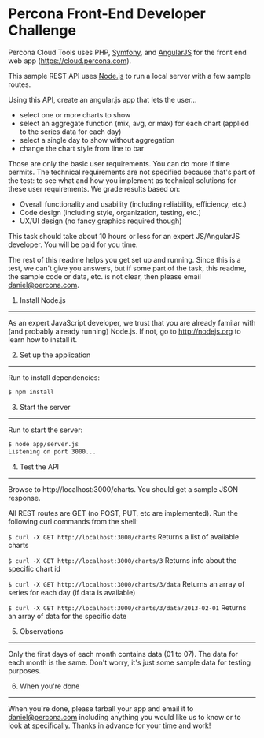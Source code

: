 Percona Front-End Developer Challenge
=====================================

Percona Cloud Tools uses PHP, [Symfony](http://symfony.com/), and [AngularJS](http://angularjs.org/)
for the front end web app (https://cloud.percona.com).

This sample REST API uses [Node.js](http://nodejs.org/) to run a local server with a few sample routes.

Using this API, create an angular.js app that lets the user...
* select one or more charts to show
* select an aggregate function (mix, avg, or max) for each chart (applied to the series data for each day)
* select a single day to show without aggregation
* change the chart style from line to bar

Those are only the basic user requirements.  You can do more if time permits.  The technical requirements
are not specified because that's part of the test: to see what and how you implement as technical solutions
for these user requirements.  We grade results based on:

* Overall functionality and usability (including reliability, efficiency, etc.)
* Code design (including style, organization, testing, etc.)
* UX/UI design (no fancy graphics required though)

This task should take about 10 hours or less for an expert JS/AngularJS developer.  You will be paid for you time.

The rest of this readme helps you get set up and running.  Since this is a test, we can't give you answers,
but if some part of the task, this readme, the sample code or data, etc. is not clear, then please email daniel@percona.com.

1. Install Node.js
------------------

As an expert JavaScript developer, we trust that you are already familar with (and probably already running) Node.js.  If not, go to http://nodejs.org to learn how to install it.

2. Set up the application
-------------------------

Run to install dependencies:

```sh
$ npm install
```

3. Start the server
-------------------

Run to start the server:

```sh
$ node app/server.js
Listening on port 3000...
```

4. Test the API
---------------

Browse to http://localhost:3000/charts.  You should get a sample JSON response.

All REST routes are GET (no POST, PUT, etc are implemented). Run the following curl commands from the shell:

`$ curl -X GET http://localhost:3000/charts`
Returns a list of available charts

`$ curl -X GET http://localhost:3000/charts/3`
Returns info about the specific chart id

`$ curl -X GET http://localhost:3000/charts/3/data`
Returns an array of series for each day (if data is available)

`$ curl -X GET http://localhost:3000/charts/3/data/2013-02-01`
Returns an array of data for the specific date

5. Observations
---------------

Only the first days of each month contains data (01 to 07). The data for each month is the same. Don't worry, it's just some sample data for testing purposes.

6. When you're done
-------------------

When you're done, please tarball your app and email it to daniel@percona.com including anything you
would like us to know or to look at specifically.  Thanks in advance for your time and work!
